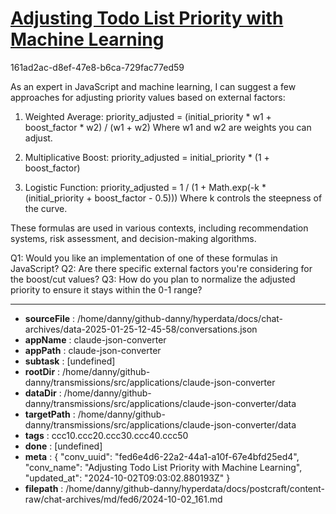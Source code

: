 # [Adjusting Todo List Priority with Machine Learning](https://claude.ai/chat/fed6e4d6-22a2-44a1-a10f-67e4bfd25ed4)

161ad2ac-d8ef-47e8-b6ca-729fac77ed59

 As an expert in JavaScript and machine learning, I can suggest a few approaches for adjusting priority values based on external factors:

1. Weighted Average:
   priority_adjusted = (initial_priority * w1 + boost_factor * w2) / (w1 + w2)
   Where w1 and w2 are weights you can adjust.

2. Multiplicative Boost:
   priority_adjusted = initial_priority * (1 + boost_factor)

3. Logistic Function:
   priority_adjusted = 1 / (1 + Math.exp(-k * (initial_priority + boost_factor - 0.5)))
   Where k controls the steepness of the curve.

These formulas are used in various contexts, including recommendation systems, risk assessment, and decision-making algorithms.

Q1: Would you like an implementation of one of these formulas in JavaScript?
Q2: Are there specific external factors you're considering for the boost/cut values?
Q3: How do you plan to normalize the adjusted priority to ensure it stays within the 0-1 range?

---

* **sourceFile** : /home/danny/github-danny/hyperdata/docs/chat-archives/data-2025-01-25-12-45-58/conversations.json
* **appName** : claude-json-converter
* **appPath** : claude-json-converter
* **subtask** : [undefined]
* **rootDir** : /home/danny/github-danny/transmissions/src/applications/claude-json-converter
* **dataDir** : /home/danny/github-danny/transmissions/src/applications/claude-json-converter/data
* **targetPath** : /home/danny/github-danny/transmissions/src/applications/claude-json-converter/data
* **tags** : ccc10.ccc20.ccc30.ccc40.ccc50
* **done** : [undefined]
* **meta** : {
  "conv_uuid": "fed6e4d6-22a2-44a1-a10f-67e4bfd25ed4",
  "conv_name": "Adjusting Todo List Priority with Machine Learning",
  "updated_at": "2024-10-02T09:03:02.880193Z"
}
* **filepath** : /home/danny/github-danny/hyperdata/docs/postcraft/content-raw/chat-archives/md/fed6/2024-10-02_161.md